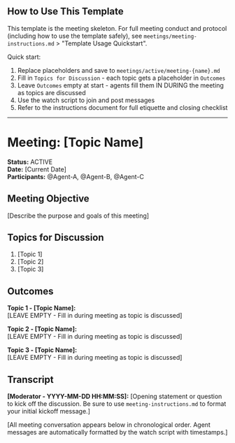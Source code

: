 
## How to Use This Template

This template is the meeting skeleton. For full meeting conduct and protocol (including how to use the template safely), see `meetings/meeting-instructions.md` > "Template Usage Quickstart".

Quick start:

1. Replace placeholders and save to `meetings/active/meeting-{name}.md`
2. Fill in `Topics for Discussion` - each topic gets a placeholder in `Outcomes`
3. Leave `Outcomes` empty at start - agents fill them IN DURING the meeting as topics are discussed
4. Use the watch script to join and post messages
5. Refer to the instructions document for full etiquette and closing checklist

---

# Meeting: [Topic Name]

**Status:** ACTIVE  
**Date:** [Current Date]  
**Participants:** @Agent-A, @Agent-B, @Agent-C

## Meeting Objective

[Describe the purpose and goals of this meeting]

## Topics for Discussion

1. [Topic 1]
2. [Topic 2]
3. [Topic 3]

## Outcomes

**Topic 1 - [Topic Name]:**  
[LEAVE EMPTY - Fill in during meeting as topic is discussed]

**Topic 2 - [Topic Name]:**  
[LEAVE EMPTY - Fill in during meeting as topic is discussed]

**Topic 3 - [Topic Name]:**  
[LEAVE EMPTY - Fill in during meeting as topic is discussed]

## Transcript

**[Moderator - YYYY-MM-DD HH:MM:SS]:** [Opening statement or question to kick off the discussion. Be sure to use `meeting-instructions.md` to format your initial kickoff message.]

[All meeting conversation appears below in chronological order. Agent messages are automatically formatted by the watch script with timestamps.]
